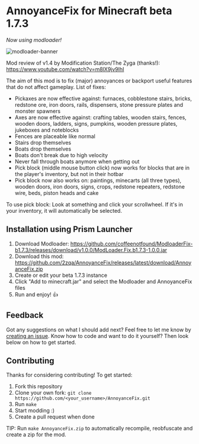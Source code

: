 # AnnoyanceFix for Minecraft beta 1.7.3

_Now using modloader!_

![modloader-banner](https://github.com/2zqa/AnnoyanceFix/assets/25235249/9ea27b70-5396-4b68-8bdf-9e044b2acfaf)

Mod review of v1.4 by Modification Station/The Zyga (thanks!): https://www.youtube.com/watch?v=m8lX9jv9lhI

The aim of this mod is to fix (major) annoyances or backport useful features that do not affect gameplay. List of fixes:

- Pickaxes are now effective against: furnaces, cobblestone stairs, bricks, redstone ore, iron doors, rails, dispensers, stone pressure plates and monster spawners
- Axes are now effective against: crafting tables, wooden stairs, fences, wooden doors, ladders, signs, pumpkins, wooden pressure plates, jukeboxes and noteblocks
- Fences are placeable like normal
- Stairs drop themselves
- Boats drop themselves
- Boats don't break due to high velocity
- Never fall through boats anymore when getting out
- Pick block (middle mouse button click) now works for blocks that are in the player's inventory, but not in their hotbar
- Pick block now also works on: paintings, minecarts (all three types), wooden doors, iron doors, signs, crops, redstone repeaters, redstone wire, beds, piston heads and cake

To use pick block: Look at something and click your scrollwheel. If it's in your inventory, it will automatically be selected.

## Installation using Prism Launcher

1. Download Modloader: https://github.com/coffeenotfound/ModloaderFix-b1.7.3/releases/download/v1.0.0/ModLoader.Fix.b1.7.3-1.0.0.jar
2. Download this mod: https://github.com/2zqa/AnnoyanceFix/releases/latest/download/AnnoyanceFix.zip
3. Create or edit your beta 1.7.3 instance
4. Click "Add to minecraft.jar" and select the Modloader and AnnoyanceFix files
6. Run and enjoy! 👍

## Feedback

Got any suggestions on what I should add next? Feel free to let me know by [creating an issue](https://github.com/2zqa/AnnoyanceFix/issues/new). Know how to code and want to do it yourself? Then look below on how to get started.

## Contributing

Thanks for considering contributing! To get started:

1. Fork this repository
2. Clone your own fork: `git clone https://github.com/<your_username>/AnnoyanceFix.git`
3. Run `make`
4. Start modding :)
5. Create a pull request when done

TIP: Run `make AnnoyanceFix.zip` to automatically recompile, reobfuscate and create a zip for the mod.
